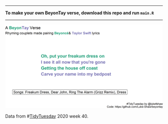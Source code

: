 
---
**To make your own BeyonTay verse, download this repo and run `main.R`**

---

![Example with random seed=1](/beyontay-seed-1.png)

Data from #[TidyTuesday](https://github.com/rfordatascience/tidytuesday) 2020 week 40. 
